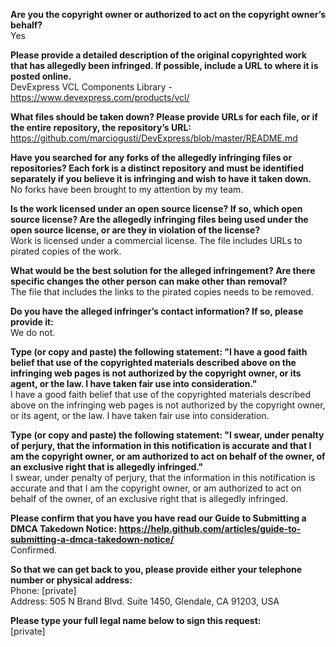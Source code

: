 **Are you the copyright owner or authorized to act on the copyright owner’s behalf?**  
Yes

**Please provide a detailed description of the original copyrighted work that has allegedly been infringed. If possible, include a URL to where it is posted online.**  
DevExpress VCL Components Library - https://www.devexpress.com/products/vcl/

**What files should be taken down? Please provide URLs for each file, or if the entire repository, the repository’s URL:**  
https://github.com/marciogusti/DevExpress/blob/master/README.md

**Have you searched for any forks of the allegedly infringing files or repositories? Each fork is a distinct repository and must be identified separately if you believe it is infringing and wish to have it taken down.**  
No forks have been brought to my attention by my team.

**Is the work licensed under an open source license? If so, which open source license? Are the allegedly infringing files being used under the open source license, or are they in violation of the license?**  
Work is licensed under a commercial license. The file includes URLs to pirated copies of the work.

**What would be the best solution for the alleged infringement? Are there specific changes the other person can make other than removal?**  
The file that includes the links to the pirated copies needs to be removed.

**Do you have the alleged infringer’s contact information? If so, please provide it:**  
We do not.

**Type (or copy and paste) the following statement: "I have a good faith belief that use of the copyrighted materials described above on the infringing web pages is not authorized by the copyright owner, or its agent, or the law. I have taken fair use into consideration."**  
I have a good faith belief that use of the copyrighted materials described above on the infringing web pages is not authorized by the copyright owner, or its agent, or the law. I have taken fair use into consideration.

**Type (or copy and paste) the following statement: "I swear, under penalty of perjury, that the information in this notification is accurate and that I am the copyright owner, or am authorized to act on behalf of the owner, of an exclusive right that is allegedly infringed."**  
I swear, under penalty of perjury, that the information in this notification is accurate and that I am the copyright owner, or am authorized to act on behalf of the owner, of an exclusive right that is allegedly infringed.

**Please confirm that you have you have read our Guide to Submitting a DMCA Takedown Notice: https://help.github.com/articles/guide-to-submitting-a-dmca-takedown-notice/**  
Confirmed.

**So that we can get back to you, please provide either your telephone number or physical address:**  
Phone: [private]  
Address: 505 N Brand Blvd. Suite 1450, Glendale, CA 91203, USA  

**Please type your full legal name below to sign this request:**  
[private]  
